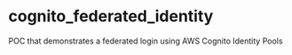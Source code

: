# cognito_federated_identity
POC that demonstrates a federated login using AWS Cognito Identity Pools
